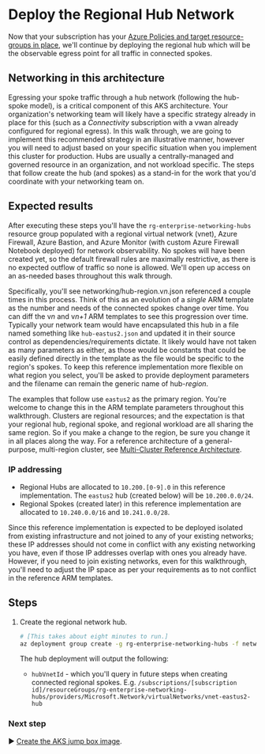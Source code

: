# Deploy the Regional Hub Network

Now that your subscription has your [Azure Policies and target resource-groups in place](./04-subscription.md), we'll continue by deploying the regional hub which will be the observable egress point for all traffic in connected spokes.

## Networking in this architecture

Egressing your spoke traffic through a hub network (following the hub-spoke model), is a critical component of this AKS architecture. Your organization's networking team will likely have a specific strategy already in place for this (such as a _Connectivity_ subscription with a vwan already configured for regional egress). In this walk through, we are going to implement this recommended strategy in an illustrative manner, however you will need to adjust based on your specific situation when you implement this cluster for production. Hubs are usually a centrally-managed and governed resource in an organization, and not workload specific. The steps that follow create the hub (and spokes) as a stand-in for the work that you'd coordinate with your networking team on.

## Expected results

After executing these steps you'll have the `rg-enterprise-networking-hubs` resource group populated with a regional virtual network (vnet), Azure Firewall, Azure Bastion, and Azure Monitor (with custom Azure Firewall Notebook deployed) for network observability. No spokes will have been created yet, so the default firewall rules are maximally restrictive, as there is no expected outflow of traffic so none is allowed.  We'll open up access on an as-needed bases throughout this walk through.

Specifically, you'll see networking/hub-region.v​_n_.json referenced a couple times in this process. Think of this as an evolution of a _single_ ARM template as the number and needs of the connected spokes change over time. You can diff the v​_n_ and v​_n+1_ ARM templates to see this progression over time. Typically your network team would have encapsulated this hub in a file named something like `hub-eastus2.json` and updated it in their source control as dependencies/requirements dictate. It likely would have not taken as many parameters as either, as those would be constants that could be easily defined directly in the template as the file would be specific to the region's spokes. To keep this reference implementation more flexible on what region you select, you'll be asked to provide deployment parameters and the filename can remain the generic name of hub-​_region_.

The examples that follow use `eastus2` as the primary region. You're welcome to change this in the ARM template parameters throughout this walkthrough. Clusters are regional resources; and the expectation is that your regional hub, regional spoke, and regional workload are all sharing the same region. So if you make a change to the region, be sure you change it in all places along the way. For a reference architecture of a general-purpose, multi-region cluster, see [Multi-Cluster Reference Architecture](https://github.com/mspnp/todo).

### IP addressing

* Regional Hubs are allocated to `10.200.[0-9].0` in this reference implementation. The `eastus2` hub (created below) will be `10.200.0.0/24`.
* Regional Spokes (created later) in this reference implementation are allocated to `10.240.0.0/16` and `10.241.0.0/28`.

Since this reference implementation is expected to be deployed isolated from existing infrastructure and not joined to any of your existing networks; these IP addresses should not come in conflict with any existing networking you have, even if those IP addresses overlap with ones you already have. However, if you need to join existing networks, even for this walkthrough, you'll need to adjust the IP space as per your requirements as to not conflict in the reference ARM templates.

## Steps

1. Create the regional network hub.

   ```bash
   # [This takes about eight minutes to run.]
   az deployment group create -g rg-enterprise-networking-hubs -f networking/hub-region.v0.json -p location=eastus2
   ```

   The hub deployment will output the following:

      * `hubVnetId` - which you'll query in future steps when creating connected regional spokes. E.g. `/subscriptions/[subscription id]/resourceGroups/rg-enterprise-networking-hubs/providers/Microsoft.Network/virtualNetworks/vnet-eastus2-hub`

### Next step

:arrow_forward: [Create the AKS jump box image](./06-aks-jumpboximage.md).
